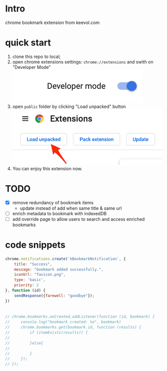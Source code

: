 # Intro

chrome bookmark extension from keevol.com

# quick start

1. clone this repo to local;
2. open chrome extensions settings: `chrome://extensions` and swith on "Developer Mode" 
![](images/63621646919261_.pic.jpg)
3. open `public` folder by clicking "Load unpacked" button 
![](images/63631646919286_.pic.jpg)
4. You can enjoy this extension now.


# TODO

- [X] remove redundancy of bookmark items
    - update instead of add when same title & same url
- [ ] enrich metadata to bookmark with indexedDB
- [ ] add override page to allow users to search and access enriched bookmarks

# code snippets

```js
chrome.notifications.create('kBookmarkNotification', {
    title: "Success",
    message: "bookmark added successfully.",
    iconUrl: "favicon.png",
    type: 'basic',
    priority: 2
}, function (id) {
    sendResponse({farewell: "goodbye"});
})


// chrome.bookmarks.onCreated.addListener(function (id, bookmark) {
//     console.log("bookmark created: %o", bookmark)
//     chrome.bookmarks.get(bookmark.id, function (results) {
//         if (itemExists(results)) {
//
//         }else{
//
//         }
//     });
// });
```







